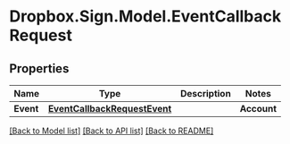# Dropbox.Sign.Model.EventCallbackRequest

## Properties

Name | Type | Description | Notes
------------ | ------------- | ------------- | -------------
**Event** | [**EventCallbackRequestEvent**](EventCallbackRequestEvent.md) |    | **Account** | [**AccountResponse**](AccountResponse.md) |    | [optional] **SignatureRequest** | [**SignatureRequestResponse**](SignatureRequestResponse.md) |    | [optional] **Template** | [**TemplateResponse**](TemplateResponse.md) |    | [optional] 

[[Back to Model list]](../README.md#documentation-for-models) [[Back to API list]](../README.md#documentation-for-api-endpoints) [[Back to README]](../README.md)

